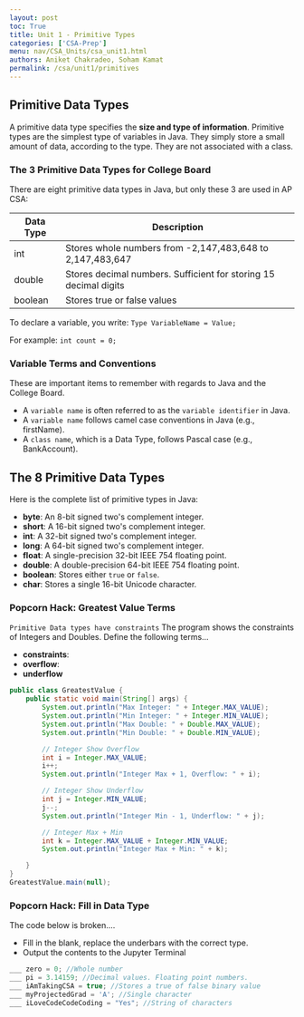 ```yaml
---
layout: post
toc: True
title: Unit 1 - Primitive Types
categories: ['CSA-Prep']
menu: nav/CSA_Units/csa_unit1.html
authors: Aniket Chakradeo, Soham Kamat
permalink: /csa/unit1/primitives
---
```


## Primitive Data Types
A primitive data type specifies the **size and type of information**. Primitive types are the simplest type of variables in Java. They simply store a small amount of data, according to the type. They are not associated with a class.

### The 3 Primitive Data Types for College Board

There are eight primitive data types in Java, but only these 3 are used in AP CSA:

| Data Type | Description |
|-|-|
| int | Stores whole numbers from -2,147,483,648 to 2,147,483,647 |
| double | Stores decimal numbers. Sufficient for storing 15 decimal digits |
| boolean | Stores true or false values |

To declare a variable, you write:
`Type VariableName = Value;`

For example:
`int count = 0;`

### Variable Terms and Conventions

These are important items to remember with regards to Java and the College Board.

- A `variable name` is often referred to as the `variable identifier` in Java.
- A `variable name` follows camel case conventions in Java (e.g., firstName).
- A `class name`, which is a Data Type, follows Pascal case (e.g., BankAccount).

## The 8 Primitive Data Types

Here is the complete list of primitive types in Java:

- **byte**: An 8-bit signed two's complement integer.
- **short**: A 16-bit signed two's complement integer.
- **int**: A 32-bit signed two's complement integer.
- **long**: A 64-bit signed two's complement integer.
- **float**: A single-precision 32-bit IEEE 754 floating point.
- **double**: A double-precision 64-bit IEEE 754 floating point.
- **boolean**: Stores either `true` or `false`.
- **char**: Stores a single 16-bit Unicode character.

### Popcorn Hack: Greatest Value Terms

`Primitive Data types have constraints` The program shows the constraints of Integers and Doubles.  Define the following terms...

- **constraints**:
- **overflow**:
- **underflow**


```java
public class GreatestValue {
    public static void main(String[] args) {
        System.out.println("Max Integer: " + Integer.MAX_VALUE);
        System.out.println("Min Integer: " + Integer.MIN_VALUE);
        System.out.println("Max Double: " + Double.MAX_VALUE);
        System.out.println("Min Double: " + Double.MIN_VALUE);

        // Integer Show Overflow
        int i = Integer.MAX_VALUE;
        i++;
        System.out.println("Integer Max + 1, Overflow: " + i);

        // Integer Show Underflow
        int j = Integer.MIN_VALUE;
        j--;
        System.out.println("Integer Min - 1, Underflow: " + j);

        // Integer Max + Min
        int k = Integer.MAX_VALUE + Integer.MIN_VALUE;
        System.out.println("Integer Max + Min: " + k);

    }
}
GreatestValue.main(null);
```

### Popcorn Hack: Fill in Data Type 
The code below is broken....

- Fill in the blank, replace the underbars with the correct type.
- Output the contents to the Jupyter Terminal


```java
___ zero = 0; //Whole number
___ pi = 3.14159; //Decimal values. Floating point numbers.
___ iAmTakingCSA = true; //Stores a true of false binary value
___ myProjectedGrad = 'A'; //Single character
___ iLoveCodeCodeCoding = "Yes"; //String of characters
```

